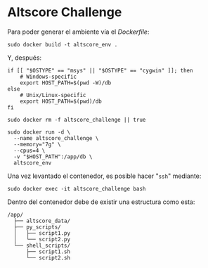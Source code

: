# Altscore Challenge

Para poder generar el ambiente vía el _Dockerfile_:
```console
sudo docker build -t altscore_env .
```

Y, después:
```console
if [[ "$OSTYPE" == "msys" || "$OSTYPE" == "cygwin" ]]; then
    # Windows-specific
    export HOST_PATH=$(pwd -W)/db
else
    # Unix/Linux-specific
    export HOST_PATH=$(pwd)/db
fi

sudo docker rm -f altscore_challenge || true

sudo docker run -d \
  --name altscore_challenge \
  --memory="7g" \
  --cpus=4 \
  -v "$HOST_PATH":/app/db \
  altscore_env 
```

Una vez levantado el contenedor, es posible hacer "`ssh`" mediante:
```console
sudo docker exec -it altscore_challenge bash
```

Dentro del contenedor debe de existir una estructura como esta:
```
/app/
  ├── altscore_data/
  ├── py_scripts/
  │   ├── script1.py
  │   └── script2.py
  └── shell_scripts/
      ├── script1.sh
      └── script2.sh
```
